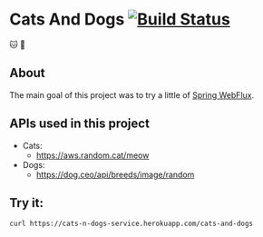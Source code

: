 # Cats And Dogs [![Build Status](https://www.travis-ci.com/flflima/cats-and-dogs.svg?branch=main)](https://www.travis-ci.com/flflima/cats-and-dogs)

:cat: :dog: 

## About

The main goal of this project was to try a little of [Spring WebFlux](https://docs.spring.io/spring-framework/docs/current/reference/html/web-reactive.html#webflux).

## APIs used in this project
- Cats:
    - https://aws.random.cat/meow
- Dogs:
    - https://dog.ceo/api/breeds/image/random
    
## Try it:

```console
curl https://cats-n-dogs-service.herokuapp.com/cats-and-dogs   
```